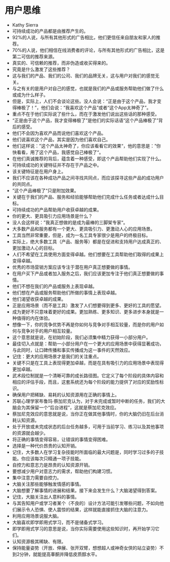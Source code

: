 # 用户思维
- Kathy Sierra
- 可持续成功的产品都是由推荐产生的。
- 92%的人说，与所有其他形式的广告相比，他们更信任来自朋友和家人的推荐。
- 70%的人说，他们相信在线消费者的评论，与所有其他形式的广告相比，这是第二可信的推荐来源。
- 真实的、可信赖的推荐，而非伪造或收买得来的。
- 究竟是什么激发了这些推荐？
- 这与我们的产品、我们的公司、我们的品牌无关，这与用户对我们的感觉无关。
- 与之有关的是用户对自己的感觉，也就是我们的产品或服务帮助他们做了什么或成为什么样子。
- 但是，实际上，人们不会谈论这些。没人会说：“正是由于这个产品，我才变得棒极了！”，他们会说：“我喜欢这个产品”或者“这个App太神奇了”。
- 重点不在于他们实际说了些什么，而在于激发他们说出这些话的那种感受。
- “正是由于这个产品，我才变得棒极了”是他们的实际话语“这个产品棒极了”背后的感受。
- 他们不会因为喜欢产品而说他们喜欢这个产品。
- 他们说喜欢这个产品，其实是因为他们喜欢自己。
- 他们这样说：”这个产品太神奇了，你应该看看它的效果“，他的意思是：”你快看看，用了这个产品，我感觉自己棒极了“。
- 在他们真诚推荐的背后，蕴含着一种感受，即这个产品帮助他们实现了什么。
- 可持续成功的关键特征并不存在于产品之中。
- 该关键特征是在用户身上。
- 我们不应该在各种成功产品之间寻找共同点，而应该探寻这些产品的成功用户的共同点。
- ”这个产品棒极了“只是附加效果。
- 关键在于我们的产品、服务和经验能够帮助他们完成什么任务或者达成什么目标。
- 可持续成功的产品帮助用户收获卓越的成果。
- 你的更大、更具吸引力应用场景是什么？
- 没人会这样说：”我真正想做的是成为最棒的三脚架专家“。
- 大多数产品和服务都有一个更大、更具吸引力、更激动人心的应用场景。
- 工具当然非常重要，但是，成为一名工具专家很少是用户的终极目标。
- 实际上，绝大多数工具（产品、服务等）都是在促进和支持用户达成真正的、更加激动人心的目标。
- 人们不希望在工具使用方面变得卓越。他们想要在工具帮助他们取得的成果上变得卓越。
- 优秀的市场营销方案应该专注于潜在用户真正想要做的事情。
- 在用户买下产品或者加入服务之后，我们应该更加专注于他们真正想要做的事情。
- 他们不想在我们的产品或服务上表现卓越。
- 他们想在产品或服务帮助他们所做的事情上表现卓越。
- 他们渴望收获卓越的成果。
- 正是应用场景（而不是工具）激发了人们想要得到更多、更好的工具的愿望。
- 成为更好不只意味着更好的成果。更加熟练、更多知识、更多进步本身就是一种值得的内在体验。
- 想像一下，你的竞争优势不再是你如何与竞争对手相互较量，而是你的用户如何与竞争对手的用户相互较量。
- 这个意思就是说，在初始阶段，我们必须集中精力获得一小部分用户。
- 最佳切入点就是：帮助一小部分用户在一个更大的应用场景中获得显著成功，与此同时，让口碑传播和事实传播成为这一事件的天然效应。
- 记住：更大的应用场景才是我们的关注重点。
- 关键不只是在工具上表现得更加卓越，而是在具有吸引力的应用场景中表现得更加卓越。
- 武术段位制就是一个清晰可靠的成长路径图。它定义了每个阶段的具体内容和相应的评估手段，而且，这套系统还为每个阶段的能力提供了对应的奖励性标识。
- 确保用户把稀缺、易耗的认知资源用在正确的事情上。
- 苏联心理学家布鲁玛·蔡加尼克认为，对于未完成或暂时中断的任务，我们的大脑会为其保留一个“后台进程”，这就是蔡加尼克效应。
- 蔡加尼克效应的意思就是说，当你正在做其他事情时，你的大脑仍旧在后台消耗认知资源。
- 处于开放或未完成状态的后台任务越多，可用于当前学习、练习以及其他事项的资源就会越少。
- 将正确的事情变得容易，让错误的事情变得困难。
- 选择是一种代价昂贵的认知开销。
- 记住，大多数人在学习复杂技能时所面临的最大问题是，同时学习过多的子技能。你应该每次只精通一项子技能。
- 自控力和意志力是昂贵的认知资源开销。
- 要想减少用户对意志力的需求，帮助他们构建习惯。
- 集中注意力需要自控力。
- 大脑关注那些能够触发情感的事情。
- 大脑想要了解事情的进展和结果。接下来会发生什么？大脑渴望得到答案。
- 记住，大脑关注出人意料的事情。
- 与其告知用户或学习者某个（不良的）设计方法可能引发哪些问题，不如向他们展示令人恐惧、使人震惊的结果，这样就能直接抓住大脑的注意力。
- 利用应用场景说服大脑。
- 大脑喜欢即学即用式学习，而不是储备式学习。
- 即学即用式学习的意思是说，当你实际需要使用这些知识时，再开始学习它们。
- 认知资源极其稀缺、有限。
- 保持能量姿势（开放、伸展、张开双臂，想想超人或神奇女侠的站立姿势）不到2分钟，就能提高睾酮并降低皮质醇水平。
